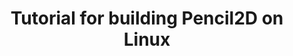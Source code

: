 ---
title: 'Tutorial for building Pencil2D on Linux'
redirect_to:
  - 'https://discuss.pencil2d.org/t/tutorial-for-building-pencil2d-on-linux/781'
---